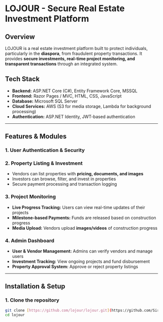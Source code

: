 # LOJOUR - Secure Real Estate Investment Platform

## Overview
LOJOUR is a real estate investment platform built to protect individuals, particularly in the **diaspora**, from fraudulent property transactions. It provides **secure investments, real-time project monitoring, and transparent transactions** through an integrated system.

## Tech Stack
- **Backend:** ASP.NET Core (C#), Entity Framework Core, MSSQL  
- **Frontend:** Razor Pages / MVC, HTML, CSS, JavaScript  
- **Database:** Microsoft SQL Server  
- **Cloud Services:** AWS (S3 for media storage, Lambda for background processing)  
- **Authentication:** ASP.NET Identity, JWT-based authentication  

---

## Features & Modules

### 1. **User Authentication & Security**

### 2. **Property Listing & Investment**
- Vendors can list properties with **pricing, documents, and images**  
- Investors can browse, filter, and invest in properties  
- Secure payment processing and transaction logging  

### 3. **Project Monitoring**
- **Live Progress Tracking:** Users can view real-time updates of their projects  
- **Milestone-based Payments:** Funds are released based on construction progress  
- **Media Upload:** Vendors upload **images/videos** of construction progress  

### 4. **Admin Dashboard**
- **User & Vendor Management:** Admins can verify vendors and manage users  
- **Investment Tracking:** View ongoing projects and fund disbursement  
- **Property Approval System:** Approve or reject property listings  

---

## Installation & Setup

### **1. Clone the repository**
```sh
git clone [https://github.com/lojour/lojour.git](https://github.com/SirP-TechHub-0904/LojourProperties.git)
cd lojour
